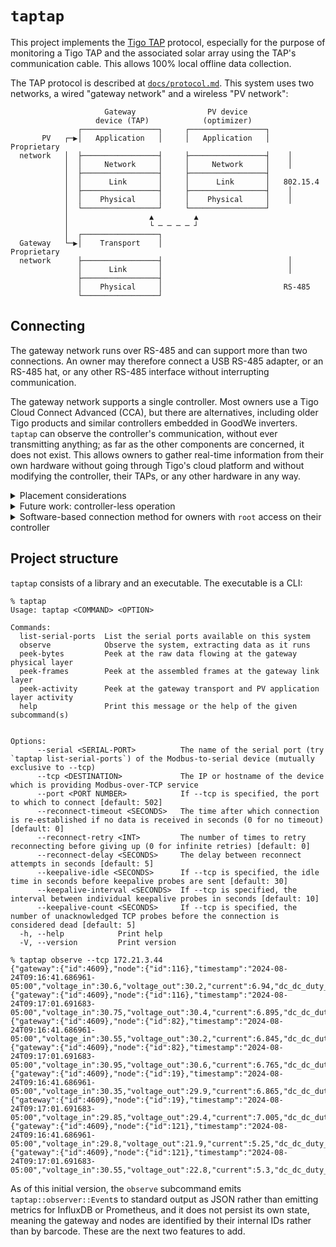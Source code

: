 # `taptap`

This project implements the [Tigo TAP](https://www.tigoenergy.com/product/tigo-access-point) protocol, especially for
the purpose of monitoring a Tigo TAP and the associated solar array using the TAP's communication cable. This allows
100% local offline data collection.

The TAP protocol is described at [`docs/protocol.md`](https://github.com/willglynn/taptap/blob/master/docs/protocol.md).
This system uses two networks, a wired "gateway network" and a wireless "PV network":

```text
                     Gateway                PV device
                   device (TAP)            (optimizer)
               ┌─────────────────┐     ┌─────────────────┐
       PV   ┌─▶│   Application   │     │   Application   │   Proprietary
  network   │  ├─────────────────┤     ├─────────────────┤    │
            │  │     Network     │     │     Network     │    │
            │  ├─────────────────┤     ├─────────────────┤
            │  │      Link       │     │      Link       │   802.15.4
            │  ├─────────────────┤     ├─────────────────┤    │
            │  │    Physical     │     │    Physical     │    │
            │  └─────────────────┘     └─────────────────┘
            │                  ▲         ▲
            │                  └ ─ ─ ─ ─ ┘
            │  ┌─────────────────┐
  Gateway   └─▶│    Transport    │                           Proprietary
  network      ├─────────────────┤                            │
               │      Link       │                            │
               ├─────────────────┤
               │    Physical     │                           RS-485
               └─────────────────┘
```

## Connecting

The gateway network runs over RS-485 and can support more than two connections. An owner may therefore connect a USB
RS-485 adapter, or an RS-485 hat, or any other RS-485 interface without interrupting communication.

The gateway network supports a single controller. Most owners use a Tigo Cloud Connect Advanced (CCA), but there are
alternatives, including older Tigo products and similar controllers embedded in GoodWe inverters. `taptap` can observe
the controller's communication, without ever transmitting anything; as far as the other components are concerned, it
does not exist. This allows owners to gather real-time information from their own hardware without going through Tigo's
cloud platform and without modifying the controller, their TAPs, or any other hardware in any way.

<details>
<summary>Placement considerations</summary>
<p>This system uses a 4-wire bus: ground (– or ⏚), power (+), A, and B. These wires are intended to run from the
controller to a TAP, and possibly to another TAP, and so on. The A and B wires carry RS-485 signals. Tigo recommends
putting a 120Ω resistor on the last TAP's A and B wires to terminate the far end of the bus, and they built a 120Ω
resistor into the controller to terminate the near end of the bus.</p>

<p>If you are adding a monitoring device to an existing install, it would be best to move the controller's A and B wires
to the monitoring device, and then to run new wires from there to the controller. Having said that, it should be fine to
connect short wires from the controller's A and B terminals to the monitoring device, especially if you plan never to
transmit. (Your monitoring device may also have a "ground" or "reference" terminal, which should go to the controller's
gateway ⏚ ground.) In either case, make sure the RS-485 interface you're adding does not include a third termination
resistor. The bus should always be terminated at the controller and at the furthest away TAP.</p>

```text
┌─────────────────────────────────────┐      ┌────────────────────────────┐
│                 CCA                 │      │            TAP             │
│                                     │      │                            │
│ AUX  RS485-1  GATEWAY  RS485-2 POWER│      │                    ┌~┐     │
│┌─┬─┐ ┌─┬─┬─┐ ┌─┬─┬─┬─┐ ┌─┬─┬─┐ ┌─┬─┐│      │   ┌─┬─┬─┬─┐   ┌─┬─┬│┬│┐    │
││/│_│ │-│B│A│ │-│+│B│A│ │-│B│A│ │-│+││      │   │-│+│B│A│   │-│+│B│A│    │
│└─┴─┘ └─┴─┴─┘ └│┴│┴│┴│┘ └─┴─┴─┘ └─┴─┘│      │   └│┴│┴│┴│┘   └─┴─┴─┴─┘    │
└───────────────│─│─│─│───────────────┘      └────│─│─│─│─────────────────┘
                │ │ │ │                           │ │ │ │
                │ │ │ ┃───────────────────────────│─│─│─┘
                │ │ ┃─┃───────────────────────────│─│─┘
                │ └─┃─┃───────────────────────────│─┘
                ┃───┃─┃───────────────────────────┘
                ┗━┓ ┃ ┃
              ┌───┃─┃─┃───┐
              │  ┌┃┬┃┬┃┐  │
              │  │-│B│A│  │
              │  └─┴─┴─┘  │
              │  Monitor  │
              └───────────┘
```

</details>

<details>
<summary>Future work: controller-less operation</summary>
<p>In the absence of another controller, <code>taptap</code> could request PV packets from the gateway(s) itself. The
gateway and PV modules appear to function autonomously after configuration, so for a fully commissioned system,
receiving PV packets from the gateway without ever transmitting anything to the modules would likely be sufficient for
monitoring.</p>
</details>

<details>
<summary>Software-based connection method for owners with <code>root</code> access on their controller</summary>
<p>Some owners have <code>root</code> access on their controller. These owners could install
<a href="https://github.com/willglynn/tcpserial_hook"><code>tcpserial_hook</code></a> on their controller to make the
serial data available over the LAN, including to <code>taptap</code>, without physically adding another RS-485
interface.</p>
<p>This method has several disadvantages: it requires <code>root</code> access, it requires (reversibly) modifying the
files on the controller, it might stop working in future firmware updates, it only works when the controller is working,
etc. It is a fast way to get started for some users, but consider wiring in a separate RS-485 interface instead.</p>
</details>

## Project structure

`taptap` consists of a library and an executable. The executable is a CLI:

```console
% taptap
Usage: taptap <COMMAND> <OPTION>

Commands:
  list-serial-ports  List the serial ports available on this system
  observe            Observe the system, extracting data as it runs
  peek-bytes         Peek at the raw data flowing at the gateway physical layer
  peek-frames        Peek at the assembled frames at the gateway link layer
  peek-activity      Peek at the gateway transport and PV application layer activity
  help               Print this message or the help of the given subcommand(s)
  

Options:
      --serial <SERIAL-PORT>          The name of the serial port (try `taptap list-serial-ports`) of the Modbus-to-serial device (mutually exclusive to --tcp)
      --tcp <DESTINATION>             The IP or hostname of the device which is providing Modbus-over-TCP service
      --port <PORT NUMBER>            If --tcp is specified, the port to which to connect [default: 502]
      --reconnect-timeout <SECONDS>   The time after which connection is re-established if no data is received in seconds (0 for no timeout) [default: 0]
      --reconnect-retry <INT>         The number of times to retry reconnecting before giving up (0 for infinite retries) [default: 0]
      --reconnect-delay <SECONDS>     The delay between reconnect attempts in seconds [default: 5]
      --keepalive-idle <SECONDS>      If --tcp is specified, the idle time in seconds before keepalive probes are sent [default: 30]
      --keepalive-interval <SECONDS>  If --tcp is specified, the interval between individual keepalive probes in seconds [default: 10]
      --keepalive-count <SECONDS>     If --tcp is specified, the number of unacknowledged TCP probes before the connection is considered dead [default: 5]
  -h, --help            Print help
  -V, --version         Print version

% taptap observe --tcp 172.21.3.44
{"gateway":{"id":4609},"node":{"id":116},"timestamp":"2024-08-24T09:16:41.686961-05:00","voltage_in":30.6,"voltage_out":30.2,"current":6.94,"dc_dc_duty_cycle":1.0,"temperature":26.8,"rssi":132}
{"gateway":{"id":4609},"node":{"id":116},"timestamp":"2024-08-24T09:17:01.691683-05:00","voltage_in":30.75,"voltage_out":30.4,"current":6.895,"dc_dc_duty_cycle":1.0,"temperature":26.8,"rssi":132}
{"gateway":{"id":4609},"node":{"id":82},"timestamp":"2024-08-24T09:16:41.686961-05:00","voltage_in":30.55,"voltage_out":30.2,"current":6.845,"dc_dc_duty_cycle":1.0,"temperature":29.3,"rssi":147}
{"gateway":{"id":4609},"node":{"id":82},"timestamp":"2024-08-24T09:17:01.691683-05:00","voltage_in":30.95,"voltage_out":30.6,"current":6.765,"dc_dc_duty_cycle":1.0,"temperature":29.3,"rssi":147}
{"gateway":{"id":4609},"node":{"id":19},"timestamp":"2024-08-24T09:16:41.686961-05:00","voltage_in":30.35,"voltage_out":29.9,"current":6.865,"dc_dc_duty_cycle":1.0,"temperature":28.7,"rssi":147}
{"gateway":{"id":4609},"node":{"id":19},"timestamp":"2024-08-24T09:17:01.691683-05:00","voltage_in":29.85,"voltage_out":29.4,"current":7.005,"dc_dc_duty_cycle":1.0,"temperature":28.7,"rssi":147}
{"gateway":{"id":4609},"node":{"id":121},"timestamp":"2024-08-24T09:16:41.686961-05:00","voltage_in":29.8,"voltage_out":21.9,"current":5.25,"dc_dc_duty_cycle":0.7607843137254902,"temperature":29.8,"rssi":120}
{"gateway":{"id":4609},"node":{"id":121},"timestamp":"2024-08-24T09:17:01.691683-05:00","voltage_in":30.55,"voltage_out":22.8,"current":5.3,"dc_dc_duty_cycle":0.7725490196078432,"temperature":29.8,"rssi":120}
```

As of this initial version, the `observe` subcommand emits `taptap::observer::Event`s to standard output as JSON rather
than emitting metrics for InfluxDB or Prometheus, and it does not persist its own state, meaning the gateway and nodes
are identified by their internal IDs rather than by barcode. These are the next two features to add.

